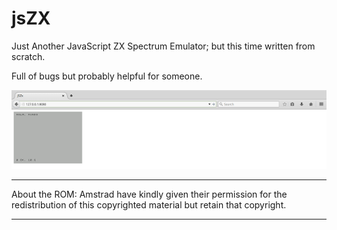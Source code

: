 # jsZX

Just Another JavaScript ZX Spectrum Emulator; but this time written from scratch. 

Full of bugs but probably helpful for someone.

![alt text](https://raw.githubusercontent.com/herreriasjose/jsZX/master/jszx.png)

--------------------------------------------

About the ROM: Amstrad have kindly given their permission for the redistribution of this copyrighted material but retain that copyright.

--------------------------------------------

